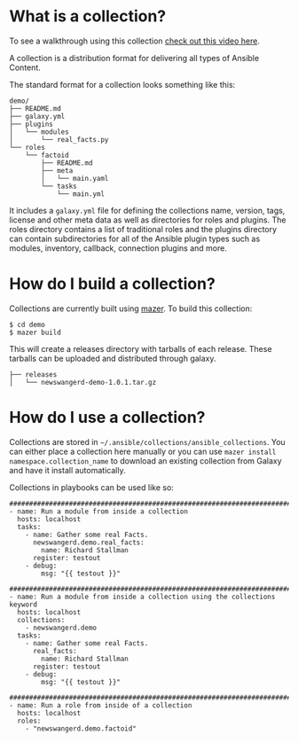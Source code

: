 # What is a collection?

To see a walkthrough using this collection [check out this video here](https://www.youtube.com/watch?v=d792W44I5KM).

A collection is a distribution format for delivering all types of Ansible Content.

The standard format for a collection looks something like this:

```
demo/
├── README.md
├── galaxy.yml
├── plugins
│   └── modules
│       └── real_facts.py
└── roles
    └── factoid
        ├── README.md
        ├── meta
        │   └── main.yaml
        └── tasks
            └── main.yml
```

It includes a `galaxy.yml` file for defining the collections name, version, tags, license and other meta data as well as
directories for roles and plugins. The roles directory contains a list of traditional roles and the plugins directory can
contain subdirectories for all of the Ansible plugin types such as modules, inventory, callback, connection plugins and more.

# How do I build a collection?

Collections are currently built using [mazer](https://github.com/ansible/mazer/). To build this collection:

```
$ cd demo
$ mazer build
```

This will create a releases directory with tarballs of each release. These tarballs can be uploaded and distributed
through galaxy.

```
├── releases
│   └── newswangerd-demo-1.0.1.tar.gz
```

# How do I use a collection?

Collections are stored in `~/.ansible/collections/ansible_collections`. You can either place a collection here
manually or you can use `mazer install namespace.collection_name` to download an existing collection from Galaxy
and have it install automatically.

Collections in playbooks can be used like so:

```
################################################################################
- name: Run a module from inside a collection
  hosts: localhost
  tasks:
    - name: Gather some real Facts.
      newswangerd.demo.real_facts:
        name: Richard Stallman
      register: testout
    - debug:
        msg: "{{ testout }}"

################################################################################
- name: Run a module from inside a collection using the collections keyword
  hosts: localhost
  collections:
    - newswangerd.demo
  tasks:
    - name: Gather some real Facts.
      real_facts:
        name: Richard Stallman
      register: testout
    - debug:
        msg: "{{ testout }}"

################################################################################
- name: Run a role from inside of a collection
  hosts: localhost
  roles:
    - "newswangerd.demo.factoid"
```
